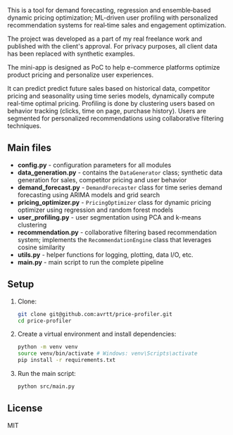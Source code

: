 This is a tool for demand forecasting, regression and ensemble‐based dynamic pricing optimization; ML-driven user profiling with personalized recommendation systems for real‐time sales and engagement optimization.

The project was developed as a part of my real freelance work and published with the client's approval. For privacy purposes, all client data has been replaced with synthetic examples.  

The mini-app is designed as PoC to help e-commerce platforms optimize product pricing and personalize user experiences.  

It can predict predict future sales based on historical data, competitor pricing and seasonality using time series models, dynamically compute real-time optimal pricing. Profiling is done by clustering users based on behavior tracking (clicks, time on page, purchase history). Users are segmented for personalized recommendations using collaborative filtering techniques.

## Main files
- **config.py** - configuration parameters for all modules  
- **data_generation.py** - contains the `DataGenerator` class; synthetic data generation for sales, competitor pricing and user behavior  
- **demand_forecast.py** - `DemandForecaster` class for time series demand forecasting using ARIMA models and grid search
- **pricing_optimizer.py** - `PricingOptimizer` class for dynamic pricing optimizer using regression and random forest models
- **user_profiling.py** - user segmentation using PCA and k-means clustering
- **recommendation.py** - collaborative filtering based recommendation system; implements the `RecommendationEngine` class that leverages cosine similarity
- **utils.py** - helper functions for logging, plotting, data I/O, etc.
- **main.py** - main script to run the complete pipeline

## Setup
1. Clone:
   ```bash
   git clone git@github.com:avrtt/price-profiler.git
   cd price-profiler
   ```
2. Create a virtual environment and install dependencies:
   ```bash
   python -m venv venv
   source venv/bin/activate # Windows: venv\Scripts\activate
   pip install -r requirements.txt
   ```
3. Run the main script:
   ```bash
   python src/main.py
   ```

## License
MIT
